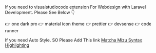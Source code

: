 If you need to visualstudiocode extension For Webdesign with Laravel Development.
Please See Below 👇

👉 one dark pro
👉 material icon theme
👉 prettier
👉 devsense
👉 code runner

If you need Auto Style. SO Please Add This link [Matcha Mizu Syntax Highlighting](https://matcha.mizu.sh/styles/@syntax-highlighting/mod.css)
